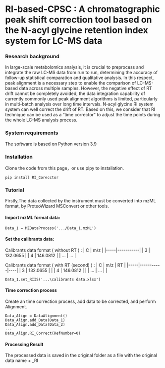 
# RI-based-CPSC : A chromatographic peak shift correction tool based on the N-acyl glycine retention index system for LC-MS data


### Research background
In large-scale metabolomics analysis, it is crucial to preprocess and integrate the raw LC-MS data from run to run, determining the accuracy of follow-up statistical comparation and qualitative analysis. In this respect, peak alignment is a necessary step to enable the comparison of LC-MS-based data across multiple samples. However, the negative effect of RT drift cannot be completely avoided, the data integration capability of currently commonly used peak alignment algorithms is limited, particularly in multi-batch analysis over long time intervals. N-acyl glycine RI system system can well correct the drift of RT. Based on this, we consider that RI technique can be used as a “time corrector” to adjust the time points during the whole LC-MS analysis process. 
### System requirements
The software is based on Python version 3.9
### Installation
Clone the code from this page，or use pipy to installation.

    pip install RI_Corecctor

### Tutorial
Firstly,The data collected by the instrument must be converted into mzML format, by ProteoWizard MSConvert or other tools. 

#### Import mzML format data:

    Data_1 = MZDataProcess('.../Data_1.mzML')

#### Set the calibrants data:
Calibrants data format ( without RT ) :
| C   | m/z       |
|-----|-----------|
| 3   | 132.0655  |
| 4   | 146.0812  |
| ... | ...       |

Calibrants data format ( with RT (second)  ) :
| C   | m/z       | RT |
|-----|-----------|----|
| 3   | 132.0655  |    |
| 4   | 146.0812  |    |
| ... | ...       |    |

    Data_1.set_RIIS('...\calibrants data.xlsx')

#### Time correction process
Create an time correction process, add data to be corrected, and perform Alignment.

    Data_Align = DataAlignment()
    Data_Align.add_Data(Data_1)
    Data_Align.add_Data(Data_2)
    ...
    Data_Align.RI_Correct(RefNumber=0)

#### Processing Result
The processed data is saved in the original folder as a file with the original data name + _RI
    












